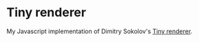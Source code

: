 
# Tiny renderer

My Javascript implementation of Dimitry Sokolov's [Tiny renderer](https://github.com/ssloy/tinyrenderer).
